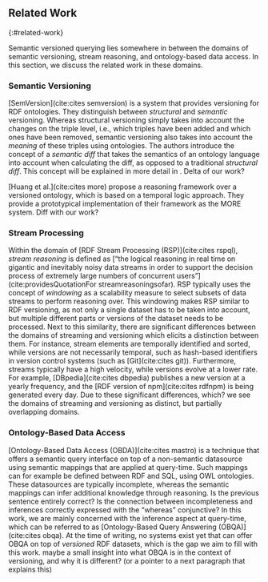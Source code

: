 ## Related Work
{:#related-work}

Semantic versioned querying lies somewhere in between the domains of
semantic versioning, stream reasoning, and ontology-based data access.
In this section, we discuss the related work in these domains.

### Semantic Versioning

[SemVersion](cite:cites semversion) is a system that provides versioning for RDF ontologies.
They distinguish between _structural_ and _semantic_ versioning.
Whereas structural versioning simply takes into account the changes on the triple level,
i.e., which triples have been added and which ones have been removed,
semantic versioning also takes into account the _meaning_ of these triples using ontologies.
The authors introduce the concept of a _semantic diff_
that takes the semantics of an ontology language into account when calculating the diff,
as opposed to a traditional _structural diff_.
This concept will be explained in more detail in [](#fundamentals).
<span class="comment" data-author="RV">Delta of our work?</span>

[Huang et al.](cite:cites more) propose a reasoning framework over a versioned ontology,
which is based on a temporal logic approach.
They provide a prototypical implementation of their framework as the MORE system.
<span class="comment" data-author="RV">Diff with our work?</span>

### Stream Processing

Within the domain of [RDF Stream Processing (RSP)](cite:cites rspql), _stream reasoning_ is defined as
[<q>the logical reasoning in real time on gigantic and inevitably noisy data streams in order to support the decision process of extremely large numbers of concurrent users</q>](cite:providesQuotationFor streamreasoningsofar).
RSP typically uses the concept of _windowing_ as a scalability measure to select subsets of data streams to perform reasoning over.
This windowing makes RSP similar to RDF versioning,
as not only a single dataset has to be taken into account,
but multiple different parts or versions of the dataset needs to be processed.
Next to this similarity, there are significant differences between the domains of streaming and versioning
which elicits a distinction between them.
For instance, stream elements are temporally identified and sorted,
while versions are not necessarily temporal, such as hash-based identifiers in version control systems (such as [Git](cite:cites git)).
Furthermore, streams typically have a high velocity,
while versions evolve at a lower rate.
For example, [DBpedia](cite:cites dbpedia) publishes a new version at a yearly frequency,
and the [RDF version of npm](cite:cites rdfnpm) is being generated every day.
Due to these significant differences,
<span class="comment" data-author="RV">which?</span>
we see the domains of streaming and versioning as distinct, but partially overlapping domains.

### Ontology-Based Data Access

[Ontology-Based Data Access (OBDA)](cite:cites mastro) is a technique that offers a semantic query interface
on top of a non-semantic datasource using semantic mappings that are applied at query-time.
Such mappings can for example be defined between RDF and SQL, using OWL ontologies.
These datasources are typically incomplete, whereas the semantic mappings can infer additional knowledge through reasoning.
<span class="comment" data-author="RV">Is the previous sentence entirely correct? Is the connection between incompleteness and inferences correctly expressed with the <q>whereas</q> conjunctive?</span>
In this work, we are mainly concerned with the inference aspect at query-time,
which can be referred to as [Ontology-Based Query Answering (OBQA)](cite:cites obqa).
At the time of writing, no systems exist yet that can offer OBQA on top of _versioned_ RDF datasets,
which is the gap we aim to fill with this work.
<span class="comment" data-author="RV">maybe a small insight into what OBQA is in the context of versioning, and why it is different? (or a pointer to a next paragraph that explains this)</span>
